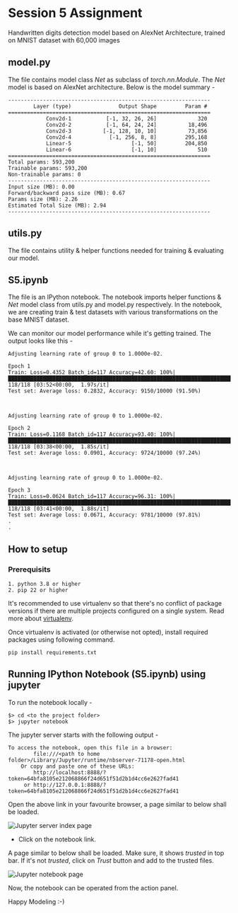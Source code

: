 # Session 5 Assignment

Handwritten digits detection model based on AlexNet Architecture, trained on MNIST dataset with 60,000 images

## model.py
The file contains model class *Net* as subclass of _torch.nn.Module_. The _Net_ model is based on AlexNet architecture. 
Below is the model summary -
```
----------------------------------------------------------------
        Layer (type)               Output Shape         Param #
================================================================
            Conv2d-1           [-1, 32, 26, 26]             320
            Conv2d-2           [-1, 64, 24, 24]          18,496
            Conv2d-3          [-1, 128, 10, 10]          73,856
            Conv2d-4            [-1, 256, 8, 8]         295,168
            Linear-5                   [-1, 50]         204,850
            Linear-6                   [-1, 10]             510
================================================================
Total params: 593,200
Trainable params: 593,200
Non-trainable params: 0
----------------------------------------------------------------
Input size (MB): 0.00
Forward/backward pass size (MB): 0.67
Params size (MB): 2.26
Estimated Total Size (MB): 2.94
----------------------------------------------------------------
```

## utils.py
The file contains utility & helper functions needed for training & evaluating our model.

## S5.ipynb
The file is an IPython notebook. The notebook imports helper functions & _Net_ model class from utils.py and model.py respectively.
In the notebook, we are creating train & test datasets with various transformations on the base MNIST dataset.

We can monitor our model performance while it's getting trained. The output looks like this - 
```
Adjusting learning rate of group 0 to 1.0000e-02.

Epoch 1
Train: Loss=0.4352 Batch_id=117 Accuracy=42.60: 100%|█████████████████████████████████████████████████████████████████████████████████████████████████████████████████████| 118/118 [03:52<00:00,  1.97s/it]
Test set: Average loss: 0.2832, Accuracy: 9150/10000 (91.50%)



Adjusting learning rate of group 0 to 1.0000e-02.

Epoch 2
Train: Loss=0.1168 Batch_id=117 Accuracy=93.40: 100%|█████████████████████████████████████████████████████████████████████████████████████████████████████████████████████| 118/118 [03:38<00:00,  1.85s/it]
Test set: Average loss: 0.0901, Accuracy: 9724/10000 (97.24%)



Adjusting learning rate of group 0 to 1.0000e-02.

Epoch 3
Train: Loss=0.0624 Batch_id=117 Accuracy=96.31: 100%|█████████████████████████████████████████████████████████████████████████████████████████████████████████████████████| 118/118 [03:41<00:00,  1.88s/it]
Test set: Average loss: 0.0671, Accuracy: 9781/10000 (97.81%)
.
.
```  

## How to setup
### Prerequisits
```
1. python 3.8 or higher
2. pip 22 or higher
```

It's recommended to use virtualenv so that there's no conflict of package versions if there are multiple projects configured on a single system. 
Read more about [virtualenv](https://virtualenv.pypa.io/en/latest/). 

Once virtualenv is activated (or otherwise not opted), install required packages using following command. 

```
pip install requirements.txt
```

## Running IPython Notebook (S5.ipynb) using jupyter
To run the notebook locally -
```
$> cd <to the project folder>
$> jupyter notebook
```
The jupyter server starts with the following output -
```
To access the notebook, open this file in a browser:
        file:///<path to home folder>/Library/Jupyter/runtime/nbserver-71178-open.html
    Or copy and paste one of these URLs:
        http://localhost:8888/?token=64bfa8105e212068866f24d651f51d2b1d4cc6e2627fad41
     or http://127.0.0.1:8888/?token=64bfa8105e212068866f24d651f51d2b1d4cc6e2627fad41
```

Open the above link in your favourite browser, a page similar to below shall be loaded.

![Jupyter server index page](https://github.com/piygr/s5erav1/assets/135162847/40087757-4c99-4b98-8abd-5c4ce95eda38)

- Click on the notebook link.

A page similar to below shall be loaded. Make sure, it shows *trusted* in top bar. 
If it's not _trusted_, click on *Trust* button and add to the trusted files.

![Jupyter notebook page](https://github.com/piygr/s5erav1/assets/135162847/7858da8f-e07e-47cd-9aa9-19c8c569def1)

Now, the notebook can be operated from the action panel.

Happy Modeling :-) 
 
